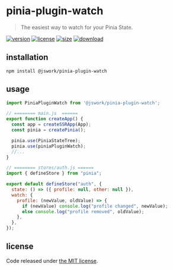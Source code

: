 # pinia-plugin-watch
> The easiest way to watch for your Pinia State.

[![version][version-image]][version-url]
[![license][license-image]][license-url]
[![size][size-image]][size-url]
[![download][download-image]][download-url]

## installation
```shell
npm install @jswork/pinia-plugin-watch
```

## usage
```js
import PiniaPluginWatch from '@jswork/pinia-plugin-watch';

// ======== main.js  ======
export function createApp() {
  const app = createSSRApp(App);
  const pinia = createPinia();

  pinia.use(PiniaStateTree);
  pinia.use(piniaPluginWatch);
  //...
}

// ======== stores/auth.js ======
import { defineStore } from "pinia";

export default defineStore("auth", {
  state: () => ({ profile: null, other: null }),
  watch: {
    profile: (newValue, oldValue) => {
      if (newValue) console.log("profile changed", newValue);
      else console.log("profile removed", oldValue);
    },
  },
});
```

## license
Code released under [the MIT license](https://github.com/afeiship/pinia-plugin-watch/blob/master/LICENSE.txt).

[version-image]: https://img.shields.io/npm/v/@jswork/pinia-plugin-watch
[version-url]: https://npmjs.org/package/@jswork/pinia-plugin-watch

[license-image]: https://img.shields.io/npm/l/@jswork/pinia-plugin-watch
[license-url]: https://github.com/afeiship/pinia-plugin-watch/blob/master/LICENSE.txt

[size-image]: https://img.shields.io/bundlephobia/minzip/@jswork/pinia-plugin-watch
[size-url]: https://github.com/afeiship/pinia-plugin-watch/blob/master/dist/pinia-plugin-watch.min.js

[download-image]: https://img.shields.io/npm/dm/@jswork/pinia-plugin-watch
[download-url]: https://www.npmjs.com/package/@jswork/pinia-plugin-watch
